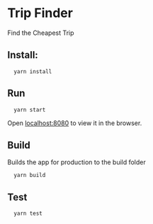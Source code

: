# Trip Finder
Find the Cheapest Trip
## Install: 
```shell
  yarn install
```

## Run
```shell
  yarn start
```
Open [localhost:8080](http://localhost:8080)  to view it in the browser.

## Build
Builds the app for production to the build folder
```shell
  yarn build
```

## Test
```shell
  yarn test
```
